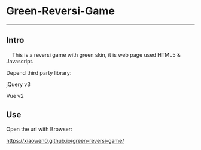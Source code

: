 # Green-Reversi-Game #

-----------

## Intro ##

&nbsp;&nbsp;&nbsp;&nbsp;This is a reversi game with green skin, it is web page used HTML5 & Javascript.

Depend third party library:

jQuery v3

Vue v2

## Use ##

Open the url with Browser:

<a href="https://xiaowen0.github.io/green-reversi-game/">https://xiaowen0.github.io/green-reversi-game/</a>

